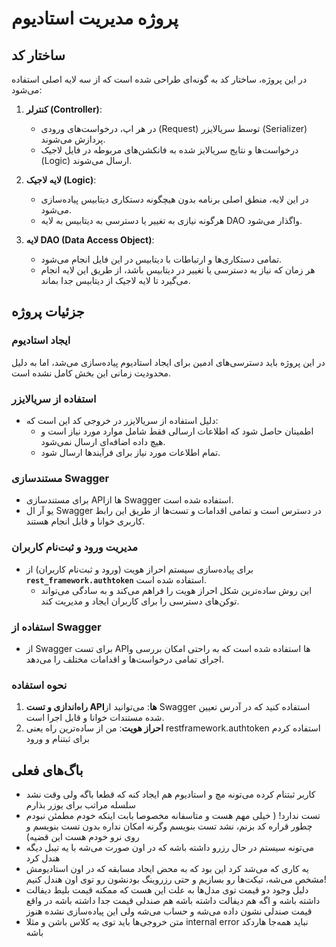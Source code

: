 
# پروژه مدیریت استادیوم

## ساختار کد

در این پروژه، ساختار کد به گونه‌ای طراحی شده است که از سه لایه اصلی استفاده می‌شود:

1. **کنترلر (Controller)**:
   - در هر اپ، درخواست‌های ورودی (Request) توسط سریالایزر (Serializer) پردازش می‌شوند.
   - درخواست‌ها و نتایج سریالایز شده به فانکشن‌های مربوطه در فایل لاجیک (Logic) ارسال می‌شوند.

2. **لایه لاجیک (Logic)**:
   - در این لایه، منطق اصلی برنامه بدون هیچگونه دستکاری دیتابیس پیاده‌سازی می‌شود.
   - هرگونه نیازی به تغییر یا دسترسی به دیتابیس به لایه DAO واگذار می‌شود.

3. **لایه DAO (Data Access Object)**:
   - تمامی دستکاری‌ها و ارتباطات با دیتابیس در این فایل انجام می‌شود.
   - هر زمان که نیاز به دسترسی یا تغییر در دیتابیس باشد، از طریق این لایه انجام می‌گیرد تا لایه لاجیک از دیتابیس جدا بماند.

## جزئیات پروژه

### ایجاد استادیوم
در این پروژه باید دسترسی‌های ادمین برای ایجاد استادیوم پیاده‌سازی می‌شد، اما به دلیل محدودیت زمانی این بخش کامل نشده است.

### استفاده از سریالایزر
- دلیل استفاده از سریالایزر در خروجی کد این است که:
  - اطمینان حاصل شود که اطلاعات ارسالی فقط شامل موارد مورد نیاز است و هیچ داده اضافه‌ای ارسال نمی‌شود.
  - تمام اطلاعات مورد نیاز برای فرآیندها ارسال شود.
  
### مستندسازی Swagger
- برای مستندسازی API‌ها از Swagger استفاده شده است.
- یو آر ال Swagger در دسترس است و تمامی اقدامات و تست‌ها از طریق این رابط کاربری خوانا و قابل انجام هستند.

### مدیریت ورود و ثبت‌نام کاربران
- برای پیاده‌سازی سیستم احراز هویت (ورود و ثبت‌نام کاربران) از **`rest_framework.authtoken`** استفاده شده است.
  - این روش ساده‌ترین شکل احراز هویت را فراهم می‌کند و به سادگی می‌تواند توکن‌های دسترسی را برای کاربران ایجاد و مدیریت کند.

### استفاده از Swagger
- از Swagger برای تست APIها استفاده شده است که به راحتی امکان بررسی و اجرای تمامی درخواست‌ها و اقدامات مختلف را می‌دهد.

### نحوه استفاده
1. **راه‌اندازی و تست APIها**: می‌توانید از Swagger استفاده کنید که در آدرس تعیین شده مستندات خوانا و قابل اجرا است.
2. **احراز هویت**: من از ساده‌ترین راه یعنی restframework.authtoken استفاده کردم برای ثبتنام و ورود

## باگ‌های فعلی

- کاربر ثبتنام کرده می‌تونه مچ و استادیوم هم ایجاد کنه که قطعا باگه ولی وقت نشد سلسله مراتب برای یوزر بذارم
- تست ندارد! ( خیلی مهم هست و متاسفانه مخصوصا بابت اینکه خودم مطمئن نبودم چطور قراره کد بزنم، نشد تست بنویسم وگرنه امکان نداره بدون تست بنویسم و روی نرو خودم هست این قضیه)
- می‌تونه سیستم در حال رزرو داشته باشه که در اون صورت می‌شه با یه تیبل دیگه هندل کرد
- یه کاری که می‌شد کرد این بود که به محض ایجاد مسابقه که در اون استادیومش مشخص می‌شه، تیکت‌ها رو بسازیم و حتی رزروینگ بودنشون رو توی اون هندل کنیم!
- دلیل وجود دو قیمت توی مدل‌ها به علت این هست که ممکنه قیمت بلیط دیفالت داشته باشه و اگه هم دیفالت داشته باشه هم صندلی قیمت جدا داشته باشه در واقع قیمت صندلی نشون داده می‌شه و حساب می‌شه ولی این پیاده‌سازی نشده هنوز
- متن خروجی‌ها باید توی یه کلاس باشن و مثلا internal error  نباید همه‌جا هاردکد باشه




